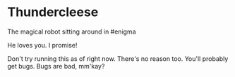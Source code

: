 Thundercleese
=============

The magical robot sitting around in #enigma

He loves you. I promise!

Don't try running this as of right now. There's no reason too.
You'll probably get bugs. Bugs are bad, mm'kay?
